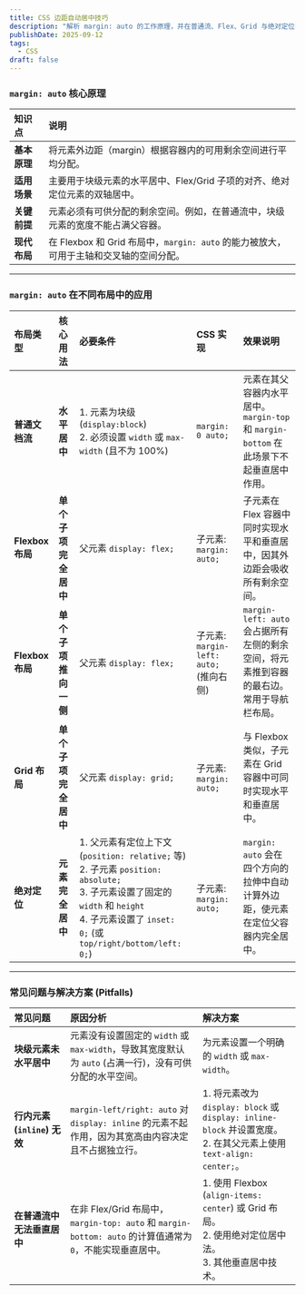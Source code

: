 ```yaml
---
title: CSS 边距自动居中技巧
description: "解析 margin: auto 的工作原理，并在普通流、Flex、Grid 与绝对定位中实现水平/垂直居中与推挤布局，同时总结常见坑与修复方法。"
publishDate: 2025-09-12
tags:
  - CSS
draft: false
---
```




### **`margin: auto` 核心原理**

| 知识点 | 说明 |
| :--- | :--- |
| **基本原理** | 将元素外边距（margin）根据容器内的可用剩余空间进行平均分配。 |
| **适用场景** | 主要用于块级元素的水平居中、Flex/Grid 子项的对齐、绝对定位元素的双轴居中。 |
| **关键前提** | 元素必须有可供分配的剩余空间。例如，在普通流中，块级元素的宽度不能占满父容器。 |
| **现代布局** | 在 Flexbox 和 Grid 布局中，`margin: auto` 的能力被放大，可用于主轴和交叉轴的空间分配。 |

***

### **`margin: auto` 在不同布局中的应用**

| 布局类型 | 核心用法 | 必要条件 | CSS 实现 | 效果说明 |
| :--- | :--- | :--- | :--- | :--- |
| **普通文档流** | **水平居中** | 1. 元素为块级 (`display:block`)<br>2. 必须设置 `width` 或 `max-width` (且不为 100%) | `margin: 0 auto;` | 元素在其父容器内水平居中。`margin-top` 和 `margin-bottom` 在此场景下不起垂直居中作用。 |
| **Flexbox 布局** | **单个子项完全居中** | 父元素 `display: flex;` | 子元素: `margin: auto;` | 子元素在 Flex 容器中同时实现水平和垂直居中，因其外边距会吸收所有剩余空间。 |
| **Flexbox 布局** | **单个子项推向一侧** | 父元素 `display: flex;` | 子元素: `margin-left: auto;` (推向右侧) | `margin-left: auto` 会占据所有左侧的剩余空间，将元素推到容器的最右边。常用于导航栏布局。 |
| **Grid 布局** | **单个子项完全居中** | 父元素 `display: grid;` | 子元素: `margin: auto;` | 与 Flexbox 类似，子元素在 Grid 容器中可同时实现水平和垂直居中。 |
| **绝对定位** | **元素完全居中** | 1. 父元素有定位上下文 (`position: relative;` 等)<br>2. 子元素 `position: absolute;`<br>3. 子元素设置了固定的 `width` 和 `height`<br>4. 子元素设置了 `inset: 0;` (或 `top/right/bottom/left: 0;`) | 子元素: `margin: auto;` | `margin: auto` 会在四个方向的拉伸中自动计算外边距，使元素在定位父容器内完全居中。 |

***

### **常见问题与解决方案 (Pitfalls)**

| 常见问题 | 原因分析 | 解决方案 |
| :--- | :--- | :--- |
| **块级元素未水平居中** | 元素没有设置固定的 `width` 或 `max-width`，导致其宽度默认为 `auto` (占满一行)，没有可供分配的水平空间。 | 为元素设置一个明确的 `width` 或 `max-width`。 |
| **行内元素 (`inline`) 无效** | `margin-left/right: auto` 对 `display: inline` 的元素不起作用，因为其宽高由内容决定且不占据独立行。 | 1. 将元素改为 `display: block` 或 `display: inline-block` 并设置宽度。<br>2. 在其父元素上使用 `text-align: center;`。 |
| **在普通流中无法垂直居中** | 在非 Flex/Grid 布局中，`margin-top: auto` 和 `margin-bottom: auto` 的计算值通常为 `0`，不能实现垂直居中。 | 1. 使用 Flexbox (`align-items: center`) 或 Grid 布局。<br>2. 使用绝对定位居中法。<br>3. 其他垂直居中技术。 |
